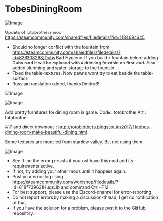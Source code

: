 # TobesDiningRoom

![Image](https://i.imgur.com/buuPQel.png)

Update of totobrothers mod
https://steamcommunity.com/sharedfiles/filedetails/?id=1184694645

- Should no longer conflict with the fountain from https://steamcommunity.com/sharedfiles/filedetails/?id=836308268]Dubs Bad Hygiene. If you build a fountain before adding Dubs mod it will be replaced with a drinking fountain on first load. Also added plumbing and water-storage to the fountain.
- Fixed the table-textures. Now pawns wont try to eat beside the table-surface
- Russian translation added, thanks Dmitry6!

![Image](https://i.imgur.com/pufA0kM.png)

	
![Image](https://i.imgur.com/Z4GOv8H.png)


Add pretty furnitures for dining room in game.
	Code : totobrother
	Art : totobrother

A17 and direct download : http://totobrothers.blogspot.kr/2017/11/tobes-dining-room-make-beautiful-dining.html
 

Some textures are modeled from stardew valley.
But not using them.

![Image](https://i.imgur.com/PwoNOj4.png)



-  See if the the error persists if you just have this mod and its requirements active.
-  If not, try adding your other mods until it happens again.
-  Post your error-log using https://steamcommunity.com/workshop/filedetails/?id=818773962]HugsLib and command Ctrl+F12
-  For best support, please use the Discord-channel for error-reporting.
-  Do not report errors by making a discussion-thread, I get no notification of that.
-  If you have the solution for a problem, please post it to the GitHub repository.




